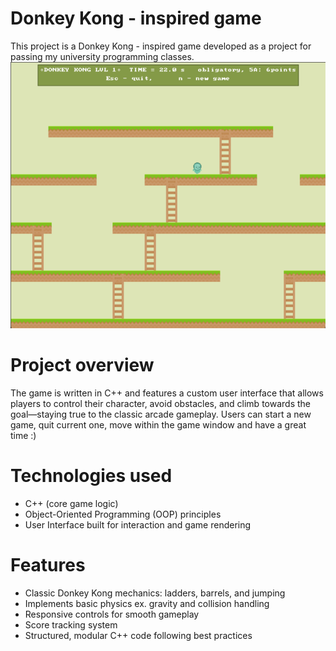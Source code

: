 # Donkey Kong - inspired game
This project is a Donkey Kong - inspired game developed as a project for passing my university programming classes.
![Game Screenshot](ss.png)

# Project overview
The game is written in C++ and features a custom user interface that allows players to control their character, avoid obstacles, and climb towards the goal—staying true to the classic arcade gameplay.
Users can start a new game, quit current one, move within the game window and have a great time :)

# Technologies used
- C++ (core game logic)
- Object-Oriented Programming (OOP) principles
- User Interface built for interaction and game rendering


# Features
- Classic Donkey Kong mechanics: ladders, barrels, and jumping
- Implements basic physics ex. gravity and collision handling
- Responsive controls for smooth gameplay
- Score tracking system
- Structured, modular C++ code following best practices
